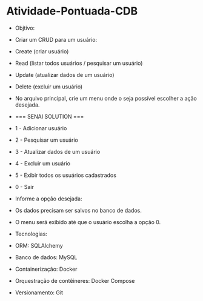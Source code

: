 # Atividade-Pontuada-CDB

- Objtivo:
- Criar um CRUD para um usuário:
- Create (criar usuário)
- Read (listar todos usuários / pesquisar um usuário)
- Update (atualizar dados de um usuário)
- Delete (excluir um usuário)
- No arquivo principal, crie um menu onde o seja possível escolher a ação desejada.
- === SENAI SOLUTION ===
-  1 - Adicionar usuário 
- 2 - Pesquisar um usuário 
- 3 - Atualizar dados de um usuário 
- 4 - Excluir um usuário 
- 5 - Exibir todos os usuários cadastrados 
- 0 - Sair

- Informe a opção desejada:


- Os dados precisam ser salvos no banco de dados.
- O menu será exibido até que o usuário escolha a opção 0.
- Tecnologias:
- ORM: SQLAlchemy
- Banco de dados: MySQL
- Containerização: Docker
- Orquestração de contêineres: Docker Compose
- Versionamento: Git
